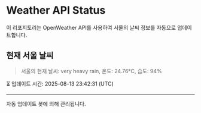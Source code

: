 
# Weather API Status

이 리포지토리는 OpenWeather API를 사용하여 서울의 날씨 정보를 자동으로 업데이트합니다.

## 현재 서울 날씨
> 서울의 현재 날씨: very heavy rain, 온도: 24.76°C, 습도: 94%

⏳ 업데이트 시간: 2025-08-13 23:42:31 (UTC)

---
자동 업데이트 봇에 의해 관리됩니다.
